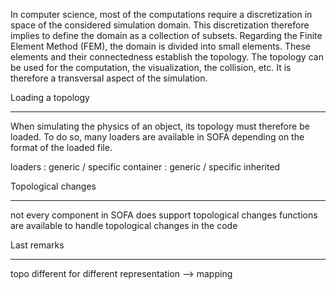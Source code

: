 In computer science, most of the computations require a discretization in space of the considered simulation domain. This discretization therefore implies to define the domain as a collection of subsets. Regarding the Finite Element Method (FEM), the domain is divided into small elements. These elements and their connectedness establish the topology. The topology can be used for the computation, the visualization, the collision, etc. It is therefore a transversal aspect of the simulation.

Loading a topology
__________________

When simulating the physics of an object, its topology must therefore be loaded. To do so, many loaders are available in SOFA depending on the format of the loaded file.



loaders : generic / specific
container : generic / specific
inherited



Topological changes
___________________

not every component in SOFA does support topological changes
functions are available to handle topological changes in the code



Last remarks
____________

topo different for different representation --> mapping



<TriangleSetTopologyContainer  name="Container" src="@Loader"/>
<TriangleSetTopologyModifier   name="Modifier" />
<TriangleSetTopologyAlgorithms name="TopoAlgo"   template="Vec3d" />
<TriangleSetGeometryAlgorithms name="GeomAlgo"   template="Vec3d" />


<TetrahedronSetTopologyContainer  name="Container" src="@Loader"/>
<TetrahedronSetTopologyModifier   name="Modifier" />
<TetrahedronSetTopologyAlgorithms name="TopoAlgo"   template="Vec3d" />
<TetrahedronSetGeometryAlgorithms name="GeomAlgo"   template="Vec3d" />
